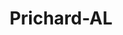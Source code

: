---
title: Prichard-AL
slug: prichard-al
f_state:
- cms/state/alabama.md
f_locations:
- cms/payday-loan/american-check-exchange-inc-4270.md
- cms/payday-loan/north-side-check-exchange-inc-23082.md
- cms/payday-loan/north-side-check-exchange-23105.md
- cms/payday-loan/north-side-check-exchange-23106.md
updated-on: '2024-05-30T13:41:28.615Z'
created-on: '2024-05-30T13:41:28.615Z'
published-on: '2024-05-30T13:54:32.469Z'
f_city: Prichard
layout: '[city].html'
tags: city
---
